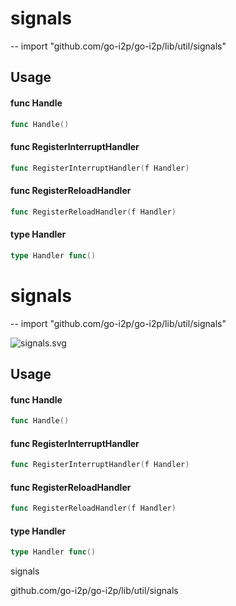 # signals
--
    import "github.com/go-i2p/go-i2p/lib/util/signals"


## Usage

#### func  Handle

```go
func Handle()
```

#### func  RegisterInterruptHandler

```go
func RegisterInterruptHandler(f Handler)
```

#### func  RegisterReloadHandler

```go
func RegisterReloadHandler(f Handler)
```

#### type Handler

```go
type Handler func()
```

# signals
--
    import "github.com/go-i2p/go-i2p/lib/util/signals"



![signals.svg](signals)

## Usage

#### func  Handle

```go
func Handle()
```

#### func  RegisterInterruptHandler

```go
func RegisterInterruptHandler(f Handler)
```

#### func  RegisterReloadHandler

```go
func RegisterReloadHandler(f Handler)
```

#### type Handler

```go
type Handler func()
```



signals

github.com/go-i2p/go-i2p/lib/util/signals
